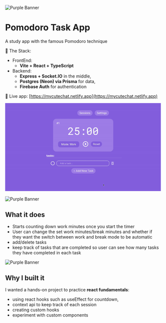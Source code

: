 ![Purple Banner]([https://singlecolorimage.com/get/fac0e1/1000x50](https://singlecolorimage.com/get/c59af9/1000x50))

# Pomodoro Task App

A study app with the famous Pomodoro technique 

🪻 The Stack: 

* FrontEnd:
  - **Vite + React + TypeScript**
* Backend: 
  - **Express + Socket.IO** in the middle,
  - **Postgres (Neon) via Prisma** for data,
  - **Firebase Auth** for authentication

🪻 Live app: [https://mycutechat.netlify.app](https://mycutechat.netlify.app)  

![til](./src/live-demo.gif)

![Purple Banner]([https://singlecolorimage.com/get/fac0e1/1000x50](https://singlecolorimage.com/get/c59af9/1000x50))

## What it does

- Starts counting down work minutes once you start the timer
- User can change the set work minutes/break minutes and whether if they want the switch between work and break mode to be automatic 
- add/delete tasks
- keep track of tasks that are completed so user can see how many tasks they have completed in each task 


![Purple Banner]([https://singlecolorimage.com/get/fac0e1/1000x50](https://singlecolorimage.com/get/c59af9/1000x50))

## Why I built it

I wanted a hands-on project to practice **react fundamentals**:  
- using react hooks such as useEffect for countdown,  
- context api to keep track of each session
- creating custom hooks
- experiment with custom components


